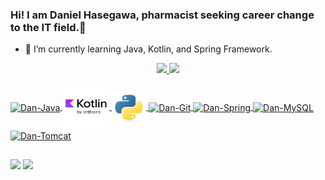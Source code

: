 ### Hi! I am Daniel Hasegawa, pharmacist seeking career change to the IT field.👋

- 🌱 I’m currently learning Java, Kotlin, and Spring Framework.

<div align="center">
  <a href="https://github.com/danhasegawa">
  <img height="145em" src="https://github-readme-stats.vercel.app/api?username=danhasegawa&show_icons=true&theme=dracula&include_all_commits=true&count_private=true"/>
  <img height="145em" src="https://github-readme-stats.vercel.app/api/top-langs/?username=danhasegawa&layout=compact&langs_count=7&theme=dracula"/>
</div>
</div>
<div style="display: inline_block"><br>
  <img align="center" alt="Dan-Java" height="50" width="55" src="https://cdn.jsdelivr.net/gh/devicons/devicon/icons/java/java-original.svg">
  <img align="center" alt="Dan-Kotlin" height="70" width="75" src="https://raw.githubusercontent.com/devicons/devicon/1119b9f84c0290e0f0b38982099a2bd027a48bf1/icons/kotlin/kotlin-original-wordmark.svg">
  <img align="center" alt="Dan-Python" height="50" width="55" src="https://raw.githubusercontent.com/devicons/devicon/master/icons/python/python-original.svg">
 <img align="center" alt="Dan-Git" height="50" width="55" src="https://cdn.jsdelivr.net/gh/devicons/devicon/icons/git/git-original.svg">
 <img align="center" alt="Dan-Spring" height="50" width="55" src="https://cdn.jsdelivr.net/gh/devicons/devicon/icons/spring/spring-original-wordmark.svg">
  <img align="center" alt="Dan-MySQL" height="50" width="55" src="https://cdn.jsdelivr.net/gh/devicons/devicon/icons/mysql/mysql-original-wordmark.svg">
 <img align="center" alt="Dan-Tomcat" height="50" width="55" src="https://cdn.jsdelivr.net/gh/devicons/devicon/icons/tomcat/tomcat-original-wordmark.svg">
 
</div>

##

<div> 
    <a href="https://www.linkedin.com/in/daniel-ihy-hasegawa-812a9437/" target="_blank"><img src="https://img.shields.io/badge/-LinkedIn-%230077B5?style=for-the-badge&logo=linkedin&logoColor=white" target="_blank"></a> 
   <a href = "mailto:dan_hasegawa@hotmail.com"><img src="https://img.shields.io/badge/Microsoft_Outlook-0078D4?style=for-the-badge&logo=microsoft-outlook&logoColor=white" target="_blank"></a>
   

</div>

